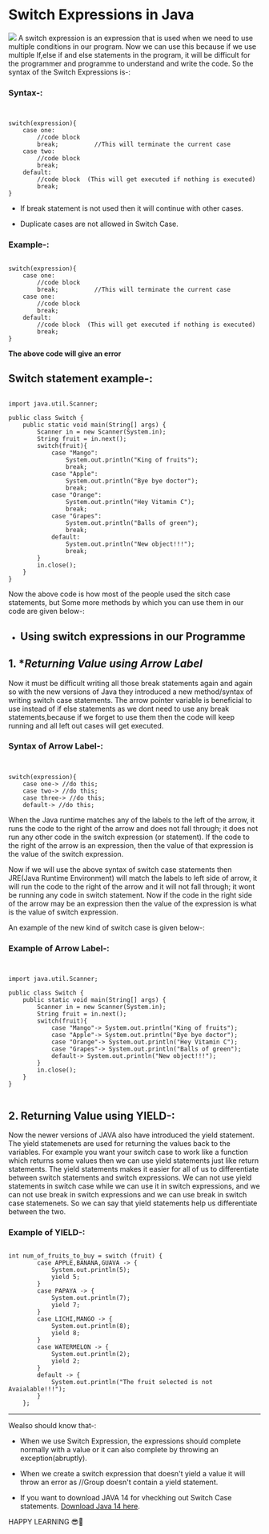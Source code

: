 # Switch Expressions in Java

<img src="https://java.tutorials24x7.com/uploads/2020-06-20/banner/tutorials24x7-switch-statements-and-expressions-in-java-banner.jpg" />
A switch expression is an expression that is used when we need to use multiple conditions in our program. Now we can use this because if we use multiple If,else if and else statements in the program, it will be difficult for the programmer and programme to understand and write the code.
So the syntax of the Switch Expressions is-:

### Syntax-:
<pre><code>

switch(expression){
	case one:
		//code block
		break;          //This will terminate the current case
	case two:
		//code block
		break;
	default:
		//code block  (This will get executed if nothing is executed)
		break;
}
</code></pre>
-   If break statement is not used then it will continue with other cases.

-   Duplicate cases are not allowed in Switch Case.

### Example-:

<pre><code>
switch(expression){
	case one:
		//code block
		break;          //This will terminate the current case
	case one:
		//code block
		break;
	default:
		//code block  (This will get executed if nothing is executed)
		break;
}
</code></pre>
**The above code will give an error**

Switch statement example-:
--------------------------

<pre><code>
import java.util.Scanner;

public class Switch {
    public static void main(String[] args) {
        Scanner in = new Scanner(System.in);
        String fruit = in.next();
        switch(fruit){
            case "Mango":
                System.out.println("King of fruits");
                break;
            case "Apple":
                System.out.println("Bye bye doctor");
                break;
            case "Orange":
                System.out.println("Hey Vitamin C");
                break;
            case "Grapes":
                System.out.println("Balls of green");
                break;
            default:
                System.out.println("New object!!!");
                break;
        }
        in.close();
    }
}
</code></pre>

Now the above code is how most of the people used the sitch case statements, but  Some more methods by which you can use them in our code are given below-:

-   Using switch expressions in our Programme
    ------------------------

## 1\. **Returning Value using Arrow Label*

Now it must be difficult writing all those break statements again and again so with the new versions of Java they introduced a new method/syntax of writing switch case statements. The arrow pointer variable is beneficial to use instead of if else statements as we dont need to use any break statements,because if we forget to use them then the code will keep running and all left out cases will get executed.

### Syntax of Arrow Label-:

<pre><code>

switch(expression){
	case one-> //do this;
	case two-> //do this;
	case three-> //do this;
	default-> //do this;
</code></pre>
When the Java runtime matches any of the labels to the left of the arrow, it runs the code to the right of the arrow and does not fall through; it does not run any other code in the switch expression (or statement). If the code to the right of the arrow is an expression, then the value of that expression is the value of the switch expression.

Now if we will use the above syntax of switch case statements then JRE(Java Runtime Environment) will match the labels to left side of arrow, it will run the code to the right of the arrow and it will not fall through; it wont be running any code in switch statement. Now if the code in the right side of the arrow may be an expression then the value of the expression is what is the value of switch expression.

An example of the new kind of switch case is given below-:

### Example of Arrow Label-:

<pre><code>

import java.util.Scanner;

public class Switch {
    public static void main(String[] args) {
        Scanner in = new Scanner(System.in);
        String fruit = in.next();
        switch(fruit){
            case "Mango"-> System.out.println("King of fruits");
            case "Apple"-> System.out.println("Bye bye doctor");
            case "Orange"-> System.out.println("Hey Vitamin C");
            case "Grapes"-> System.out.println("Balls of green");
            default-> System.out.println("New object!!!");
        }
        in.close();
    }
}

</code></pre>

## 2\. **Returning Value using YIELD-:**

Now the newer versions of JAVA also have introduced the yield statement. The yield statemenets are used for returning the values back to the variables. For example you want your switch case to work like a function which returns some values then we can use yield statements just like return statements. The yield statements makes it easier for all of us to differentiate between switch statements and switch expressions. We can not use yield statements in switch case while we can use it in switch expressions, and we can not use break in switch expressions and we can use break in switch case statemenets. So we can say that yield statements help us differentiate between the two.

### Example of YIELD-:

<pre><code>
int num_of_fruits_to_buy = switch (fruit) {
        case APPLE,BANANA,GUAVA -> {
            System.out.println(5);
            yield 5;
        }
        case PAPAYA -> {
            System.out.println(7);
            yield 7;
        }
        case LICHI,MANGO -> {
            System.out.println(8);
            yield 8;
        }
        case WATERMELON -> {
            System.out.println(2);
            yield 2;
        }
        default -> {
            System.out.println("The fruit selected is not Avaialable!!!");
        }
    };  
</pre></code>

* * * * *

Wealso should know that-:

- When we use Switch Expression, the expressions should complete normally with a value or it can also complete by throwing an exception(abruptly).

- When we create a switch expression that doesn't yield a value it will throw an error as //Group doesn't contain a yield statement.

- If you want to download JAVA 14 for vheckhing out Switch Case statements. [Download Java 14 here](https://www.oracle.com/in/java/technologies/javase/jdk14-archive-downloads.html).

HAPPY LEARNING 😎🙌
